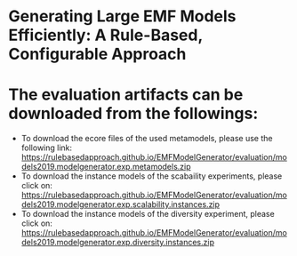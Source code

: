 # Generating Large EMF Models Efficiently: A Rule-Based, Configurable Approach

# The evaluation artifacts can be downloaded from the followings:
- To download the ecore files of the used metamodels, please use the following link: https://rulebasedapproach.github.io/EMFModelGenerator/evaluation/models2019.modelgenerator.exp.metamodels.zip
- To download the instance models of the scabaility experiments, please click on:  https://rulebasedapproach.github.io/EMFModelGenerator/evaluation/models2019.modelgenerator.exp.scalability.instances.zip
- To download the instance models of the diversity experiment, please click on: https://rulebasedapproach.github.io/EMFModelGenerator/evaluation/models2019.modelgenerator.exp.diversity.instances.zip
